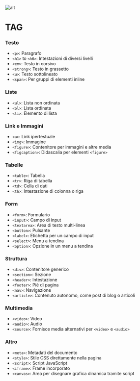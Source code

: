 ![alt](https://i.ibb.co/qNRgHsH/HTML.png)

# TAG

### Testo

- `<p>`: Paragrafo
- `<h1>` to `<h6>`: Intestazioni di diversi livelli
- `<em>`: Testo in corsivo
- `<strong>`: Testo in grassetto
- `<u>`: Testo sottolineato
- `<span>`: Per gruppi di elementi inline

### Liste

- `<ul>`: Lista non ordinata
- `<ol>`: Lista ordinata
- `<li>`: Elemento di lista

### Link e Immagini

- `<a>`: Link ipertestuale
- `<img>`: Immagine
- `<figure>`: Contenitore per immagini e altre media
- `<figcaption>`: Didascalia per elementi `<figure>`

### Tabelle

- `<table>`: Tabella
- `<tr>`: Riga di tabella
- `<td>`: Cella di dati
- `<th>`: Intestazione di colonna o riga

### Form

- `<form>`: Formulario
- `<input>`: Campo di input
- `<textarea>`: Area di testo multi-linea
- `<button>`: Pulsante
- `<label>`: Etichetta per un campo di input
- `<select>`: Menu a tendina
- `<option>`: Opzione in un menu a tendina

### Struttura

- `<div>`: Contenitore generico
- `<section>`: Sezione
- `<header>`: Intestazione
- `<footer>`: Piè di pagina
- `<nav>`: Navigazione
- `<article>`: Contenuto autonomo, come post di blog o articoli

### Multimedia

- `<video>`: Video
- `<audio>`: Audio
- `<source>`: Fornisce media alternativi per `<video>` e `<audio>`

### Altro

- `<meta>`: Metadati del documento
- `<style>`: Stile CSS direttamente nella pagina
- `<script>`: Script JavaScript
- `<iframe>`: Frame incorporato
- `<canvas>`: Area per disegnare grafica dinamica tramite script
